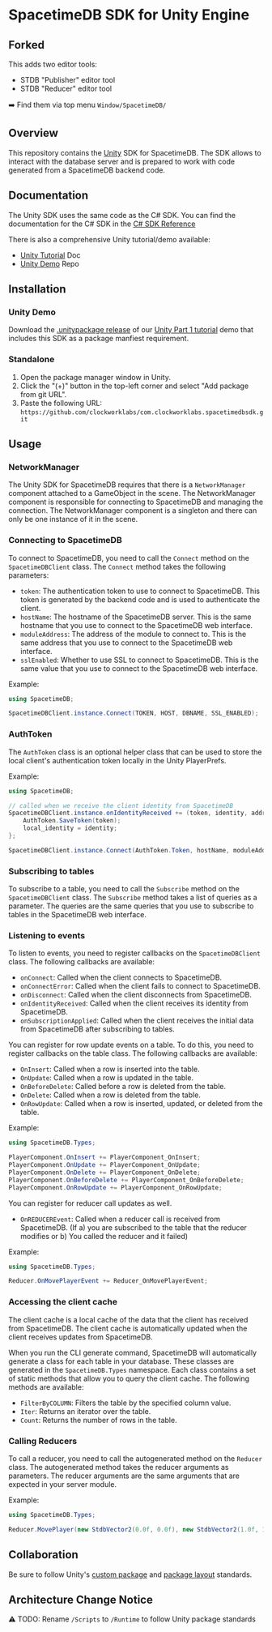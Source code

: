 # SpacetimeDB SDK for Unity Engine

## Forked
This adds two editor tools:

- STDB "Publisher" editor tool
- STDB "Reducer" editor tool

➡️ Find them via top menu `Window/SpacetimeDB/`

## Overview

This repository contains the [Unity](https://unity.com/) SDK for SpacetimeDB. The SDK allows to interact with the database server and is prepared to work with code generated from a SpacetimeDB backend code.

## Documentation

The Unity SDK uses the same code as the C# SDK. You can find the documentation for the C# SDK in the [C# SDK Reference](https://spacetimedb.com/docs/client-languages/csharp/csharp-sdk-reference)

There is also a comprehensive Unity tutorial/demo available:
- [Unity Tutorial](https://spacetimedb.com/docs/unity/part-1) Doc
- [Unity Demo](https://github.com/clockworklabs/SpacetimeDBUnityTutorial) Repo

## Installation

### Unity Demo

Download the [.unitypackage release](https://github.com/clockworklabs/SpacetimeDBUnityTutorial/releases) of our [Unity Part 1 tutorial](https://spacetimedb.com/docs/unity/part-1) demo that includes this SDK as a package manfiest requirement.

### Standalone

1. Open the package manager window in Unity.
2. Click the "(+)" button in the top-left corner and select "Add package from git URL".
3. Paste the following URL: `https://github.com/clockworklabs/com.clockworklabs.spacetimedbsdk.git`

## Usage

### NetworkManager

The Unity SDK for SpacetimeDB requires that there is a `NetworkManager` component attached to a GameObject in the scene. The NetworkManager component is responsible for connecting to SpacetimeDB and managing the connection. The NetworkManager component is a singleton and there can only be one instance of it in the scene.

### Connecting to SpacetimeDB

To connect to SpacetimeDB, you need to call the `Connect` method on the `SpacetimeDBClient` class. The `Connect` method takes the following parameters:

- `token`: The authentication token to use to connect to SpacetimeDB. This token is generated by the backend code and is used to authenticate the client.
- `hostName`: The hostname of the SpacetimeDB server. This is the same hostname that you use to connect to the SpacetimeDB web interface.
- `moduleAddress`: The address of the module to connect to. This is the same address that you use to connect to the SpacetimeDB web interface.
- `sslEnabled`: Whether to use SSL to connect to SpacetimeDB. This is the same value that you use to connect to the SpacetimeDB web interface.

Example:

```csharp
using SpacetimeDB;

SpacetimeDBClient.instance.Connect(TOKEN, HOST, DBNAME, SSL_ENABLED);
```

### AuthToken

The `AuthToken` class is an optional helper class that can be used to store the local client's authentication token locally in the Unity PlayerPrefs.

Example:

```csharp
using SpacetimeDB;

// called when we receive the client identity from SpacetimeDB
SpacetimeDBClient.instance.onIdentityReceived += (token, identity, address) => {
    AuthToken.SaveToken(token);
    local_identity = identity;
};

SpacetimeDBClient.instance.Connect(AuthToken.Token, hostName, moduleAddress, sslEnabled);
```

### Subscribing to tables

To subscribe to a table, you need to call the `Subscribe` method on the `SpacetimeDBClient` class. The `Subscribe` method takes a list of queries as a parameter. The queries are the same queries that you use to subscribe to tables in the SpacetimeDB web interface.

### Listening to events

To listen to events, you need to register callbacks on the `SpacetimeDBClient` class. The following callbacks are available:

- `onConnect`: Called when the client connects to SpacetimeDB.
- `onConnectError`: Called when the client fails to connect to SpacetimeDB.
- `onDisconnect`: Called when the client disconnects from SpacetimeDB.
- `onIdentityReceived`: Called when the client receives its identity from SpacetimeDB.
- `onSubscriptionApplied`: Called when the client receives the initial data from SpacetimeDB after subscribing to tables.

You can register for row update events on a table. To do this, you need to register callbacks on the table class. The following callbacks are available:

- `OnInsert`: Called when a row is inserted into the table.
- `OnUpdate`: Called when a row is updated in the table.
- `OnBeforeDelete`: Called before a row is deleted from the table.
- `OnDelete`: Called when a row is deleted from the table.
- `OnRowUpdate`: Called when a row is inserted, updated, or deleted from the table.

Example:

```csharp
using SpacetimeDB.Types;

PlayerComponent.OnInsert += PlayerComponent_OnInsert;
PlayerComponent.OnUpdate += PlayerComponent_OnUpdate;
PlayerComponent.OnDelete += PlayerComponent_OnDelete;
PlayerComponent.OnBeforeDelete += PlayerComponent_OnBeforeDelete;
PlayerComponent.OnRowUpdate += PlayerComponent_OnRowUpdate;
```

You can register for reducer call updates as well.

- `OnREDUCEREvent`: Called when a reducer call is received from SpacetimeDB. (If a) you are subscribed to the table that the reducer modifies or b) You called the reducer and it failed)

Example:

```csharp
using SpacetimeDB.Types;

Reducer.OnMovePlayerEvent += Reducer_OnMovePlayerEvent;
```
 
### Accessing the client cache

The client cache is a local cache of the data that the client has received from SpacetimeDB. The client cache is automatically updated when the client receives updates from SpacetimeDB. 

When you run the CLI generate command, SpacetimeDB will automatically generate a class for each table in your database. These classes are generated in the `SpacetimeDB.Types` namespace. Each class contains a set of static methods that allow you to query the client cache. The following methods are available:

- `FilterByCOLUMN`: Filters the table by the specified column value.
- `Iter`: Returns an iterator over the table.
- `Count`: Returns the number of rows in the table.

### Calling Reducers

To call a reducer, you need to call the autogenerated method on the `Reducer` class. The autogenerated method takes the reducer arguments as parameters. The reducer arguments are the same arguments that are expected in your server module.

Example:

```csharp
using SpacetimeDB.Types;

Reducer.MovePlayer(new StdbVector2(0.0f, 0.0f), new StdbVector2(1.0f, 1.0f));
```

## Collaboration

Be sure to follow Unity's [custom package](https://docs.unity3d.com/Manual/CustomPackages.html) and [package layout](https://docs.unity3d.com/Manual/cus-layout.html) standards.


## Architecture Change Notice

⚠️ TODO: Rename `/Scripts` to `/Runtime` to follow Unity package standards